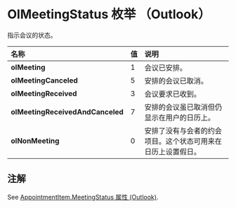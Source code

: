 
# OlMeetingStatus 枚举 （Outlook）

指示会议的状态。



|**名称**|**值**|**说明**|
|:-----|:-----|:-----|
|**olMeeting**|1|会议已安排。|
|**olMeetingCanceled**|5|安排的会议已取消。|
|**olMeetingReceived**|3|会议要求已收到。|
|**olMeetingReceivedAndCanceled**|7|安排的会议虽已取消但仍显示在用户的日历上。|
|**olNonMeeting**|0|安排了没有与会者的约会项目。这个状态可用来在日历上设置假日。|

## 注解

See [AppointmentItem.MeetingStatus 属性 (Outlook)](cfd970cd-df6c-4537-0a17-b5adab3b667f.md).

